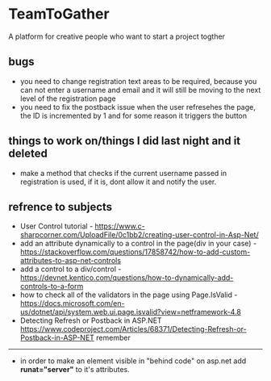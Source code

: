 # TeamToGather
A platform for creative people who want to start a project togther


bugs
-----
- you need to change registration text areas to be required, because you can not enter a username and email and 
  it will still be moving to the next level of the registration page
- you need to fix the postback issue when the user refresehes the page, the ID is incremented by 1 and for some reason it triggers the button




things to work on/things I did last night and it deleted
-------------------------------
- make a method that checks if the current username passed in registration is used, if it is, dont allow it and notify the user. 

refrence to subjects
---------------------
- User Control tutorial - https://www.c-sharpcorner.com/UploadFile/0c1bb2/creating-user-control-in-Asp-Net/
- add an attribute dynamically to a control in the page(div in your case) - https://stackoverflow.com/questions/17858742/how-to-add-custom-attributes-to-asp-net-controls
- add a control to a div/control - https://devnet.kentico.com/questions/how-to-dynamically-add-controls-to-a-form
- how to check all of the validators in the page using Page.IsValid - https://docs.microsoft.com/en-us/dotnet/api/system.web.ui.page.isvalid?view=netframework-4.8
- Detecting Refresh or Postback in ASP.NET https://www.codeproject.com/Articles/68371/Detecting-Refresh-or-Postback-in-ASP-NET
remember
--------
- in order to make an element visible in "behind code" on asp.net add **runat="server"** to it's attributes.
